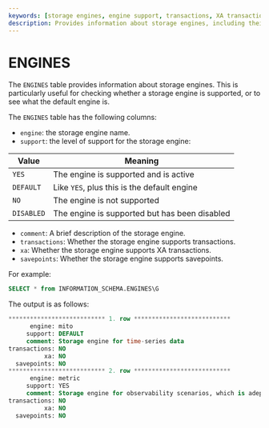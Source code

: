 ```yaml
---
keywords: [storage engines, engine support, transactions, XA transactions, savepoints]
description: Provides information about storage engines, including their support level, comments, and whether they support transactions, XA transactions, and savepoints.
---
```


# ENGINES

The `ENGINES` table provides information about storage engines. This is particularly useful for checking whether a storage engine is supported, or to see what the default engine is.

The `ENGINES` table has the following columns:

* `engine`:  the storage engine name.
* `support`: the level of support for the storage engine:

| Value | Meaning |
| --- | --- |
| `YES` | The engine is supported and is active |
| `DEFAULT` | Like `YES`, plus this is the default engine |
| `NO` | The engine is not supported |
| `DISABLED` | The engine is supported but has been disabled |

* `comment`: A brief description of the storage engine.
* `transactions`: Whether the storage engine supports transactions.
* `xa`: Whether the storage engine supports XA transactions.
* `savepoints`: Whether the storage engine supports savepoints.

For example:

```sql
SELECT * from INFORMATION_SCHEMA.ENGINES\G
```

The output is as follows:

```sql
*************************** 1. row ***************************
      engine: mito
     support: DEFAULT
     comment: Storage engine for time-series data
transactions: NO
          xa: NO
  savepoints: NO
*************************** 2. row ***************************
      engine: metric
     support: YES
     comment: Storage engine for observability scenarios, which is adept at handling a large number of small tables, making it particularly suitable for cloud-native monitoring
transactions: NO
          xa: NO
  savepoints: NO
```
